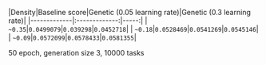 
|Density|Baseline score|Genetic (0.05 learning rate)|Genetic (0.3 learning rate)|
|-------------|:-------------:|-----:|
| `~0.35`|`0.0499079`|`0.039298`|`0.0452718`|
| `~0.18`|`0.0528469`|`0.0541269`|`0.0545146`|
| `~0.09`|`0.0572099`|`0.0578433`|`0.0581355`|

50 epoch, generation size 3, 10000 tasks
